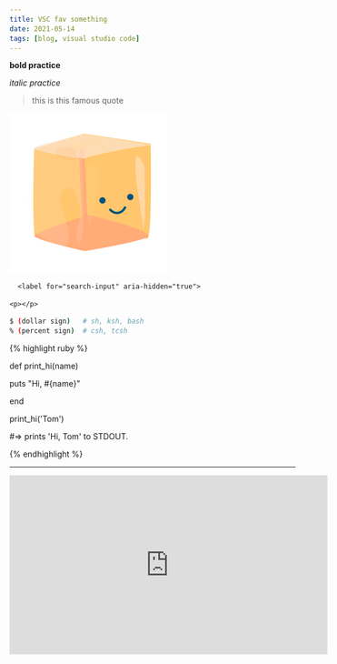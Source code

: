 ```yaml
---
title: VSC fav something
date: 2021-05-14
tags: [blog, visual studio code]
---
```


**bold practice**

*italic practice*

> this is this famous quote

![jelly avatar](jellythecube_transparent.png)

```<div class="search-article">
  <label for="search-input" aria-hidden="true">
```

```<p></p>```

```bash
$ (dollar sign)   # sh, ksh, bash
% (percent sign)  # csh, tcsh
```

{% highlight ruby %}

def print_hi(name)

 puts "Hi, #{name}"

end

print_hi('Tom')

\#=> prints 'Hi, Tom' to STDOUT.

{% endhighlight %}

***

<iframe width="560" height="315" src="https://www.youtube.com/embed/TRCtC9whciQ" title="YouTube video player" frameborder="0" allow="accelerometer; autoplay; clipboard-write; encrypted-media; gyroscope; picture-in-picture" allowfullscreen></iframe>

